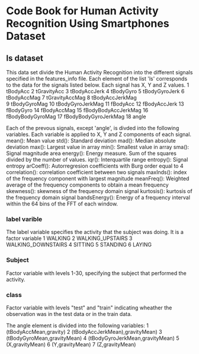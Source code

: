 # Code Book for Human Activity Recognition Using Smartphones Dataset 
## ls dataset
This data set divide the Human Activity Recognition into the different signals specified in the features_info file. Each element of the list 'ls' corresponds to the data for the signals listed below. Each signal has X, Y and Z values. 
1 tBodyAcc
2 tGravityAcc
3 tBodyAccJerk
4 tBodyGyro
5 tBodyGyroJerk
6 tBodyAccMag
7 tGravityAccMag
8 tBodyAccJerkMag	
9 tBodyGyroMag
10 tBodyGyroJerkMag
11 fBodyAcc
12 fBodyAccJerk
13 fBodyGyro
14 fBodyAccMag
15 fBodyBodyAccJerkMag
16 fBodyBodyGyroMag
17 fBodyBodyGyroJerkMag
18 angle

Each of the prevous signals, except 'angle', is divded into the following variables. Each variable is applied to X, Y and Z components of each signal.
mean(): Mean value
std(): Standard deviation
mad(): Median absolute deviation 
max(): Largest value in array
min(): Smallest value in array
sma(): Signal magnitude area
energy(): Energy measure. Sum of the squares divided by the number of values. 
iqr(): Interquartile range 
entropy(): Signal entropy
arCoeff(): Autorregresion coefficients with Burg order equal to 4
correlation(): correlation coefficient between two signals
maxInds(): index of the frequency component with largest magnitude
meanFreq(): Weighted average of the frequency components to obtain a mean frequency
skewness(): skewness of the frequency domain signal 
kurtosis(): kurtosis of the frequency domain signal 
bandsEnergy(): Energy of a frequency interval within the 64 bins of the FFT of each window.
### label varible 
The label variable specifies the activity that the subject was doing. It is a factor variable
1 WALKING
2 WALKING_UPSTAIRS
3 WALKING_DOWNSTAIRS
4 SITTING
5 STANDING
6 LAYING
### Subject
Factor variable with levels 1-30, specifying the subject that performed the activity.
### class
Factor variable with levels "test" and "train" indicating wheather the observation was in the test data or in the train data. 

The angle element is divided into the following variables:
1 (tBodyAccMean,gravity)
2 (tBodyAccJerkMean),gravityMean)
3 (tBodyGyroMean,gravityMean)
4 (tBodyGyroJerkMean,gravityMean)
5 (X,gravityMean)
6 (Y,gravityMean)
7 (Z,gravityMean)

